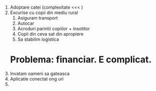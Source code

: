 1. Adoptare catei (complexitate  <<< )
2. Excurise cu copii din mediu rural
	1.  Asiguram transport
	2. Autocar
	3. Acroduri parintii copiilor + insotitor
	4. Copii din ceva sat din apropiere
	5. Sa stabilim logistica
	# Problema: financiar. E complicat.
3.  Invatam oameni sa gateasca
4. Aplicatie conectat ong uri
5. 
